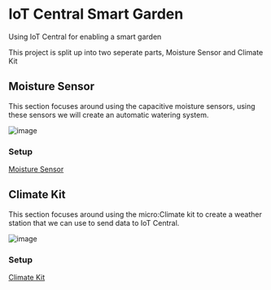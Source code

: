 # IoT Central Smart Garden
Using IoT Central for enabling a smart garden

This project is split up into two seperate parts, Moisture Sensor and Climate Kit
## Moisture Sensor
This section focuses around using the capacitive moisture sensors, using these sensors we will create an automatic watering system.<br>

![image](https://user-images.githubusercontent.com/59976596/122838405-e26d0180-d2aa-11eb-8132-fae6beaad700.png)


### Setup
[Moisture Sensor](https://github.com/iot-for-all/iot-central-smart-garden/tree/main/MoistureSensors)

## Climate Kit
This section focuses around using the micro:Climate kit to create a weather station that we can use to send data to IoT Central.<br>

![image](https://user-images.githubusercontent.com/59976596/122838653-60c9a380-d2ab-11eb-9114-a80ba4f5e6c7.png)


### Setup
[Climate Kit](https://github.com/iot-for-all/iot-central-smart-garden/tree/main/ClimateKit)

